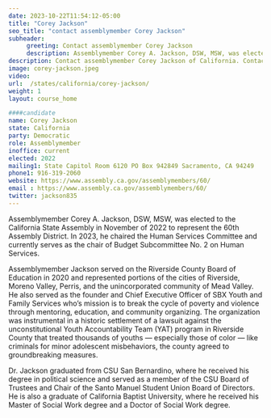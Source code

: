 ```yaml
---
date: 2023-10-22T11:54:12-05:00
title: "Corey Jackson"
seo_title: "contact assemblymember Corey Jackson"
subheader:
     greeting: Contact assemblymember Corey Jackson
     description: Assemblymember Corey A. Jackson, DSW, MSW, was elected to the California State Assembly in November of 2022 to represent the 60th Assembly District. In 2023, he chaired the Human Services Committee and currently serves as the chair of Budget Subcommittee No. 2 on Human Services.
description: Contact assemblymember Corey Jackson of California. Contact information for Corey Jackson includes email address, phone number, and mailing address.
image: corey-jackson.jpeg
video:
url:  /states/california/corey-jackson/
weight: 1
layout: course_home

####candidate
name: Corey Jackson
state: California
party: Democratic
role: Assemblymember
inoffice: current
elected: 2022
mailing1: State Capitol Room 6120 PO Box 942849 Sacramento, CA 94249
phone1: 916-319-2060
website: https://www.assembly.ca.gov/assemblymembers/60/
email : https://www.assembly.ca.gov/assemblymembers/60/
twitter: jackson835
---
```


Assemblymember Corey A. Jackson, DSW, MSW, was elected to the California State Assembly in November of 2022 to represent the 60th Assembly District. In 2023, he chaired the Human Services Committee and currently serves as the chair of Budget Subcommittee No. 2 on Human Services.

Assemblymember Jackson served on the Riverside County Board of Education in 2020 and represented portions of the cities of Riverside, Moreno Valley, Perris, and the unincorporated community of Mead Valley. He also served as the founder and Chief Executive Officer of SBX Youth and Family Services who’s mission is to break the cycle of poverty and violence through mentoring, education, and community organizing. The organization was instrumental in a historic settlement of a lawsuit against the unconstitutional Youth Accountability Team (YAT) program in Riverside County that treated thousands of youths — especially those of color — like criminals for minor adolescent misbehaviors, the county agreed to groundbreaking measures.

Dr. Jackson graduated from CSU San Bernardino, where he received his degree in political science and served as a member of the CSU Board of Trustees and Chair of the Santo Manuel Student Union Board of Directors. He is also a graduate of California Baptist University, where he received his Master of Social Work degree and a Doctor of Social Work degree.
